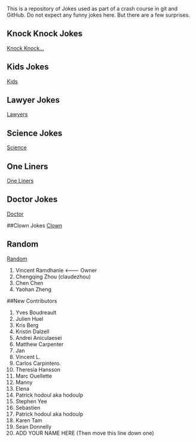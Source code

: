 This is a repository of Jokes used as part of a crash course in git and GitHub.
Do not expect any funny jokes here. But there are a few surprises.

## Knock Knock Jokes
[Knock Knock...](KnockKnock/content.md)

## Kids Jokes
[Kids](Kids/content.md)

## Lawyer Jokes
[Lawyers](Lawyers/content.md)

## Science Jokes
[Science](Science/content.md)

## One Liners
[One Liners](OneLiners/content.md)

## Doctor Jokes
[Doctor](Doctor/content.md)

##Clown Jokes
[Clown](clowns/clown_jokes.md)

## Random
[Random](Random/content.md)

1. Vincent Ramdhanie <--- Owner
2. Chengqing Zhou (claudezhou)
3. Chen Chen
4. Yaohan Zheng

##New Contributors
1. Yves Boudreault
2. Julien Huel
3. Kris Berg
4. Kristin Dalzell
4. Andrei Aniculaesei
5. Matthew Carpenter
6. Jan
7. Vincent L.
8. Carlos Carpintero.
9. Theresia Hansson
10. Marc Ouellette
11. Manny
12. Elena
13. Patrick hodoul aka hodoulp
14. Stephen Yee
15. Sebastien
16. Patrick hodoul aka hodoulp
17. Karen Tam
18. Sean Donnelly
19. ADD YOUR NAME HERE (Then move this line down one)

